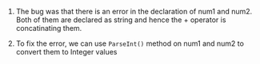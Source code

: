 1. The bug was that there is an error in the declaration of num1 and num2.
   Both of them are declared as string and hence the + operator is concatinating them.

2. To fix the error, we can use `ParseInt()` method on num1 and num2 to convert them to Integer values